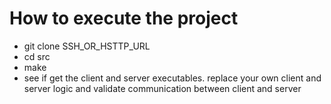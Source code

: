 # How to execute the project
  - git clone SSH_OR_HSTTP_URL
  - cd src
  - make
  - see if get the client and server executables.
    replace your own client and server logic and validate communication between client and server   





